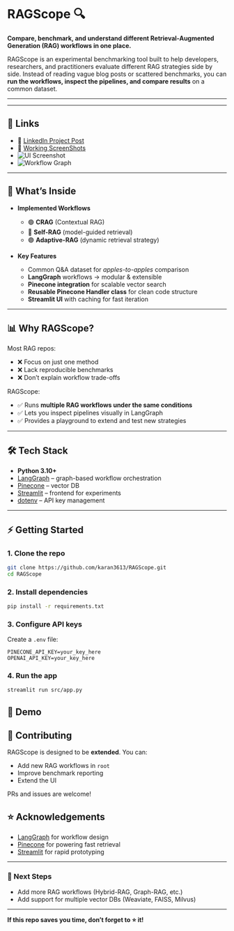# RAGScope 🔍

**Compare, benchmark, and understand different Retrieval-Augmented Generation (RAG) workflows in one place.**

RAGScope is an experimental benchmarking tool built to help developers, researchers, and practitioners evaluate different RAG strategies side by side. Instead of reading vague blog posts or scattered benchmarks, you can **run the workflows, inspect the pipelines, and compare results** on a common dataset.

---

---
## 🔗 Links

* 📖 [LinkedIn Project Post](https://www.linkedin.com/posts/karan-chouhan-57a337283_generativeai-rag-retrievalaugmentedgeneration-activity-7366387677765472256-ZEoP?utm_source=share&utm_medium=member_desktop&rcm=ACoAAETtOW4BGUyz-H1DfZENmLTxZMycY_DLoNE)
* 📸 [Working ScreenShots](./assets/)
* ![UI Screenshot](./assets/demo1.png)
* ![Workflow Graph](./assets/demo2.png)
---

## 🚩 What’s Inside

* **Implemented Workflows**

  * 🟢 **CRAG** (Contextual RAG)
  * 🔵 **Self-RAG** (model-guided retrieval)
  * 🟣 **Adaptive-RAG** (dynamic retrieval strategy)

* **Key Features**

  * Common Q&A dataset for *apples-to-apples* comparison
  * **LangGraph** workflows → modular & extensible
  * **Pinecone integration** for scalable vector search
  * **Reusable Pinecone Handler class** for clean code structure
  * **Streamlit UI** with caching for fast iteration

---

## 📊 Why RAGScope?

Most RAG repos:

* ❌ Focus on just one method
* ❌ Lack reproducible benchmarks
* ❌ Don’t explain workflow trade-offs

RAGScope:

* ✅ Runs **multiple RAG workflows under the same conditions**
* ✅ Lets you inspect pipelines visually in LangGraph
* ✅ Provides a playground to extend and test new strategies

---

## 🛠️ Tech Stack

* **Python 3.10+**
* [LangGraph](https://python.langchain.com/docs/langgraph) – graph-based workflow orchestration
* [Pinecone](https://www.pinecone.io/) – vector DB
* [Streamlit](https://streamlit.io/) – frontend for experiments
* [dotenv](https://pypi.org/project/python-dotenv/) – API key management

---

## ⚡ Getting Started

### 1. Clone the repo

```bash
git clone https://github.com/karan3613/RAGScope.git
cd RAGScope
```

### 2. Install dependencies

```bash
pip install -r requirements.txt
```

### 3. Configure API keys

Create a `.env` file:

```
PINECONE_API_KEY=your_key_here
OPENAI_API_KEY=your_key_here
```

### 4. Run the app

```bash
streamlit run src/app.py
```

## 📸 Demo



## 🤝 Contributing

RAGScope is designed to be **extended**. You can:

* Add new RAG workflows in `root`
* Improve benchmark reporting
* Extend the UI

PRs and issues are welcome!



## ⭐ Acknowledgements

* [LangGraph](https://python.langchain.com/docs/langgraph) for workflow design
* [Pinecone](https://www.pinecone.io/) for powering fast retrieval
* [Streamlit](https://streamlit.io/) for rapid prototyping

---

### 📌 Next Steps

* Add more RAG workflows (Hybrid-RAG, Graph-RAG, etc.)
* Add support for multiple vector DBs (Weaviate, FAISS, Milvus)

---

**If this repo saves you time, don’t forget to ⭐ it!**

